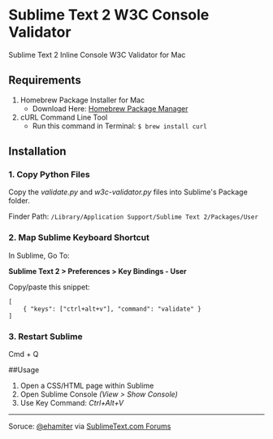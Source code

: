 # Sublime Text 2 W3C Console Validator

Sublime Text 2 Inline Console W3C Validator for Mac

## Requirements

1. Homebrew Package Installer for Mac
	- Download Here: [Homebrew Package Manager](http://brew.sh/)
2. cURL Command Line Tool
	- Run this command in Terminal:
	`$ brew install curl`

## Installation

### 1. Copy Python Files

Copy the *validate.py* and *w3c-validator.py* files into Sublime's Package folder.

Finder Path:
`/Library/Application Support/Sublime Text 2/Packages/User`

### 2. Map Sublime Keyboard Shortcut

In Sublime, Go To:

**Sublime Text 2 > Preferences > Key Bindings - User**
	
Copy/paste this snippet:	
	
	[
		{ "keys": ["ctrl+alt+v"], "command": "validate" }
	]
	
### 3. Restart Sublime

Cmd + Q

##Usage

1. Open a CSS/HTML page within Sublime
2. Open Sublime Console *(View > Show Console)*
3. Use Key Command: *Ctrl+Alt+V*

---

Soruce: [@ehamiter](https://github.com/ehamiter) via [SublimeText.com Forums](http://www.sublimetext.com/forum/viewtopic.php?f=5&t=2262)
